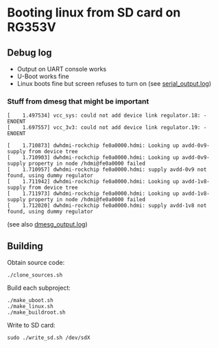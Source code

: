 # Booting linux from SD card on RG353V

## Debug log

- Output on UART console works
- U-Boot works fine
- Linux boots fine but screen refuses to turn on (see [serial_output.log](serial_output.log))

### Stuff from dmesg that might be important

```
[    1.497534] vcc_sys: could not add device link regulator.18: -ENOENT
[    1.697557] vcc_3v3: could not add device link regulator.19: -ENOENT
````

```
[    1.710873] dwhdmi-rockchip fe0a0000.hdmi: Looking up avdd-0v9-supply from device tree
[    1.710903] dwhdmi-rockchip fe0a0000.hdmi: Looking up avdd-0v9-supply property in node /hdmi@fe0a0000 failed
[    1.710957] dwhdmi-rockchip fe0a0000.hdmi: supply avdd-0v9 not found, using dummy regulator
[    1.711942] dwhdmi-rockchip fe0a0000.hdmi: Looking up avdd-1v8-supply from device tree
[    1.711973] dwhdmi-rockchip fe0a0000.hdmi: Looking up avdd-1v8-supply property in node /hdmi@fe0a0000 failed
[    1.712020] dwhdmi-rockchip fe0a0000.hdmi: supply avdd-1v8 not found, using dummy regulator
```

(see also [dmesg_output.log](dmesg_output.log))

## Building

Obtain source code:

    ./clone_sources.sh

Build each subproject:

    ./make_uboot.sh
    ./make_linux.sh
    ./make_buildroot.sh

Write to SD card:

    sudo ./write_sd.sh /dev/sdX

